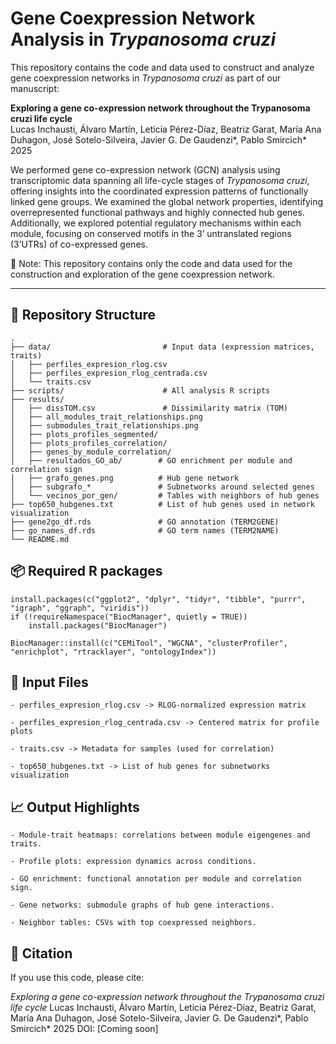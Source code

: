 # Gene Coexpression Network Analysis in *Trypanosoma cruzi*

This repository contains the code and data used to construct and analyze gene coexpression networks in *Trypanosoma cruzi* as part of our manuscript:

**Exploring a gene co-expression network throughout the Trypanosoma cruzi life cycle**  
Lucas Inchausti, Álvaro Martín, Leticia Pérez-Díaz, Beatriz Garat, María Ana Duhagon, José Sotelo-Silveira, Javier G. De Gaudenzi*, Pablo Smircich*
2025

We performed gene co-expression network (GCN) analysis using transcriptomic data spanning all life-cycle stages of *Trypanosoma cruzi*, offering insights into the coordinated expression patterns of functionally linked gene groups. We examined the global network properties, identifying overrepresented functional pathways and highly connected hub genes. Additionally, we explored potential regulatory mechanisms within each module, focusing on conserved motifs in the 3’ untranslated regions (3’UTRs) of co-expressed genes.

🔹 Note: This repository contains only the code and data used for the construction and exploration of the gene coexpression network.


---

## 📁 Repository Structure

```text
.
├── data/                         # Input data (expression matrices, traits)
│   ├── perfiles_expresion_rlog.csv
│   ├── perfiles_expresion_rlog_centrada.csv
│   └── traits.csv
├── scripts/                      # All analysis R scripts
├── results/
│   ├── dissTOM.csv               # Dissimilarity matrix (TOM)
│   ├── all_modules_trait_relationships.png
│   ├── submodules_trait_relationships.png
│   ├── plots_profiles_segmented/
│   ├── plots_profiles_correlation/
│   ├── genes_by_module_correlation/
│   ├── resultados_GO_ab/        # GO enrichment per module and correlation sign
│   ├── grafo_genes.png          # Hub gene network
│   ├── subgrafo_*               # Subnetworks around selected genes
│   └── vecinos_por_gen/         # Tables with neighbors of hub genes
├── top650_hubgenes.txt          # List of hub genes used in network visualization
├── gene2go_df.rds               # GO annotation (TERM2GENE)
├── go_names_df.rds              # GO term names (TERM2NAME)
└── README.md

```

## 📦 Required R packages

```text
install.packages(c("ggplot2", "dplyr", "tidyr", "tibble", "purrr", "igraph", "ggraph", "viridis"))
if (!requireNamespace("BiocManager", quietly = TRUE))
    install.packages("BiocManager")

BiocManager::install(c("CEMiTool", "WGCNA", "clusterProfiler", "enrichplot", "rtracklayer", "ontologyIndex"))
```


## 📂 Input Files
```text
- perfiles_expresion_rlog.csv -> RLOG-normalized expression matrix

- perfiles_expresion_rlog_centrada.csv -> Centered matrix for profile plots

- traits.csv -> Metadata for samples (used for correlation)

- top650_hubgenes.txt -> List of hub genes for subnetworks visualization
```

## 📈 Output Highlights
```text
- Module-trait heatmaps: correlations between module eigengenes and traits.

- Profile plots: expression dynamics across conditions.

- GO enrichment: functional annotation per module and correlation sign.

- Gene networks: submodule graphs of hub gene interactions.

- Neighbor tables: CSVs with top coexpressed neighbors.
```

## 📣 Citation

If you use this code, please cite:

*Exploring a gene co-expression network throughout the Trypanosoma cruzi life cycle* 
Lucas Inchausti, Álvaro Martín, Leticia Pérez-Díaz, Beatriz Garat, María Ana Duhagon, José Sotelo-Silveira, Javier G. De Gaudenzi*, Pablo Smircich*
2025
DOI: [Coming soon]
